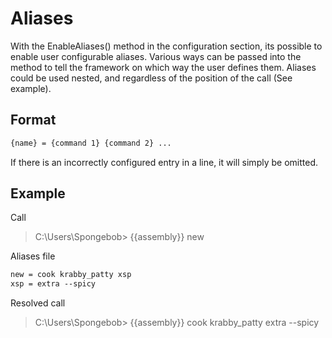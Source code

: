 # Aliases
With the EnableAliases() method in the configuration section, its possible to enable user configurable aliases.
Various ways can be passed into the method to tell the framework on which way the user defines them.
Aliases could be used nested, and regardless of the position of the call (See example).

## Format
```txt
{name} = {command 1} {command 2} ...
```

If there is an incorrectly configured entry in a line, it will simply be omitted.

## Example
Call
> C:\Users\Spongebob> {{assembly}} new

Aliases file
```txt
new = cook krabby_patty xsp
xsp = extra --spicy
```

Resolved call
> C:\Users\Spongebob> {{assembly}} cook krabby_patty extra --spicy